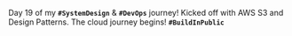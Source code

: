  Day 19 of my **`#SystemDesign`** & **`#DevOps`** journey! Kicked off with AWS S3 and Design Patterns. The cloud journey begins! **`#BuildInPublic`**
